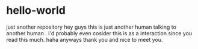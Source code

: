 # hello-world
just another repository
hey guys this is just another human talking to another human .
i'd probably even cosider this is as a interaction since you read this much.
haha
anyways thank you and nice to meet you.
